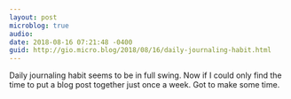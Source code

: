 ```yaml
---
layout: post
microblog: true
audio: 
date: 2018-08-16 07:21:48 -0400
guid: http://gio.micro.blog/2018/08/16/daily-journaling-habit.html
---
```

Daily journaling habit seems to be in full swing. Now if I could only find the time to put a blog post together just once a week. Got to make some time.
